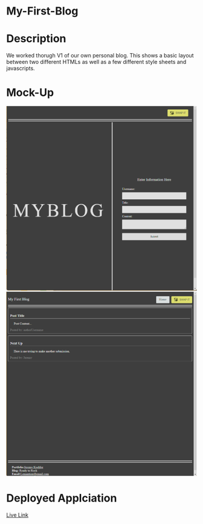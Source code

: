 # My-First-Blog

# Description

We worked thorugh V1 of our own personal blog. This shows a basic layout between two different HTMLs as well as a few different style sheets and javascripts. 

# Mock-Up

![shown view of finished webpage with updates](./assets/Images/Screenshot%202024-04-04%20213135.png)
![shown view of finished webpage with updates](./assets/Images/Screenshot%202024-04-04%20213216.png)

# Deployed Applciation 

[Live Link](https://j3rryb0y13.github.io/My-First-Blog/)